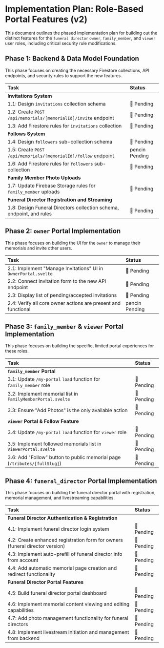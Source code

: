 # Implementation Plan: Role-Based Portal Features (v2)

This document outlines the phased implementation plan for building out the distinct features for the `funeral director` `owner`, `family_member`, and `viewer` user roles, including critical security rule modifications.

## Phase 1: Backend & Data Model Foundation

This phase focuses on creating the necessary Firestore collections, API endpoints, and security rules to support the new features.

| Task | Status |
| :--- | :--- |
| **Invitations System** | |
| 1.1: Design `invitations` collection schema | 🔲 Pending |
| 1.2: Create `POST /api/memorials/[memorialId]/invite` endpoint | 🔲 Pending |
| 1.3: Add Firestore rules for `invitations` collection | 🔲 Pending |
| **Follows System** | |
| 1.4: Design `followers` sub-collection schema | 🔲 Pending |
| 1.5: Create `POST /api/memorials/[memorialId]/follow` endpoint |  pencin Pending |
| 1.6: Add Firestore rules for `followers` sub-collection | 🔲 Pending |
| **Family Member Photo Uploads** | |
| 1.7: Update Firebase Storage rules for `family_member` uploads | 🔲 Pending |
| **Funeral Director Registration and Streaming** | |
| 1.8: Design Funeral Directors collection schema, endpoint, and rules | 🔲 Pending |


## Phase 2: `owner` Portal Implementation

This phase focuses on building the UI for the `owner` to manage their memorials and invite other users.

| Task | Status |
| :--- | :--- |
| 2.1: Implement "Manage Invitations" UI in `OwnerPortal.svelte` | 🔲 Pending |
| 2.2: Connect invitation form to the new API endpoint | 🔲 Pending |
| 2.3: Display list of pending/accepted invitations | 🔲 Pending |
| 2.4: Verify all core owner actions are present and functional |  pencin Pending |

## Phase 3: `family_member` & `viewer` Portal Implementation

This phase focuses on building the specific, limited portal experiences for these roles.

| Task | Status |
| :--- | :--- |
| **`family_member` Portal** | |
| 3.1: Update `/my-portal` `load` function for `family_member` role | 🔲 Pending |
| 3.2: Implement memorial list in `FamilyMemberPortal.svelte` | 🔲 Pending |
| 3.3: Ensure "Add Photos" is the only available action | 🔲 Pending |
| **`viewer` Portal & Follow Feature** | |
| 3.4: Update `/my-portal` `load` function for `viewer` role | 🔲 Pending |
| 3.5: Implement followed memorials list in `ViewerPortal.svelte` | 🔲 Pending |
| 3.6: Add "Follow" button to public memorial page (`/tributes/[fullSlug]`) | 🔲 Pending |

## Phase 4: `funeral_director` Portal Implementation

This phase focuses on building the funeral director portal with registration, memorial management, and livestreaming capabilities.

| Task | Status |
| :--- | :--- |
| **Funeral Director Authentication & Registration** | |
| 4.1: Implement funeral director login system | 🔲 Pending |
| 4.2: Create enhanced registration form for owners (funeral director version) | 🔲 Pending |
| 4.3: Implement auto-prefill of funeral director info from account | 🔲 Pending |
| 4.4: Add automatic memorial page creation and redirect functionality | 🔲 Pending |
| **Funeral Director Portal Features** | |
| 4.5: Build funeral director portal dashboard | 🔲 Pending |
| 4.6: Implement memorial content viewing and editing capabilities | 🔲 Pending |
| 4.7: Add photo management functionality for funeral directors | 🔲 Pending |
| 4.8: Implement livestream initiation and management from backend | 🔲 Pending |
